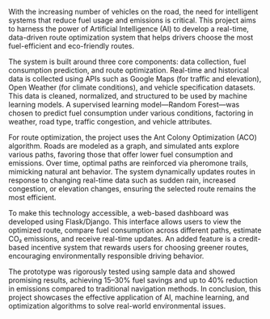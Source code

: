 With the increasing number of vehicles on the road, the need for intelligent systems that reduce fuel usage and emissions is critical. This project aims to harness the power of Artificial Intelligence (AI) to develop a real-time, data-driven route optimization system that helps drivers choose the most fuel-efficient and eco-friendly routes.

The system is built around three core components: data collection, fuel consumption prediction, and route optimization. Real-time and historical data is collected using APIs such as Google Maps (for traffic and elevation), Open Weather (for climate conditions), and vehicle specification datasets. This data is cleaned, normalized, and structured to be used by machine learning models. A supervised learning model—Random Forest—was chosen to predict fuel consumption under various conditions, factoring in weather, road type, traffic congestion, and vehicle attributes.

For route optimization, the project uses the Ant Colony Optimization (ACO) algorithm. Roads are modeled as a graph, and simulated ants explore various paths, favoring those that offer lower fuel consumption and emissions. Over time, optimal paths are reinforced via pheromone trails, mimicking natural ant behavior. The system dynamically updates routes in response to changing real-time data such as sudden rain, increased congestion, or elevation changes, ensuring the selected route remains the most efficient.

To make this technology accessible, a web-based dashboard was developed using Flask/Django. This interface allows users to view the optimized route, compare fuel consumption across different paths, estimate CO₂ emissions, and receive real-time updates. An added feature is a credit-based incentive system that rewards users for choosing greener routes, encouraging environmentally responsible driving behavior.

The prototype was rigorously tested using sample data and showed promising results, achieving 15–30% fuel savings and up to 40% reduction in emissions compared to traditional navigation methods. In conclusion, this project showcases the effective application of AI, machine learning, and optimization algorithms to solve real-world environmental issues.
